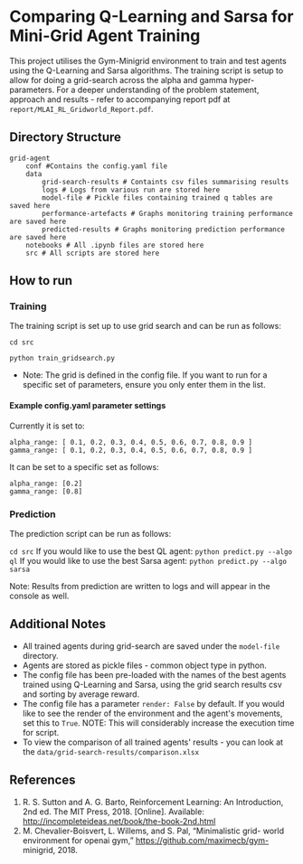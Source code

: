 # Comparing Q-Learning and Sarsa for Mini-Grid Agent Training

This project utilises the Gym-Minigrid environment to train and test agents using the Q-Learning and Sarsa algorithms. The training script is setup to allow for doing a grid-search across the alpha and gamma hyper-parameters. 
For a deeper understanding of the problem statement, approach and results - refer to accompanying report pdf at `report/MLAI_RL_Gridworld_Report.pdf`.
## Directory Structure

```
grid-agent
    conf #Contains the config.yaml file
    data
        grid-search-results # Containts csv files summarising results
        logs # Logs from various run are stored here
        model-file # Pickle files containing trained q tables are saved here
        performance-artefacts # Graphs monitoring training performance are saved here
        predicted-results # Graphs monitoring prediction performance are saved here
    notebooks # All .ipynb files are stored here
    src # All scripts are stored here
```

## How to run

### Training

The training script is set up to use grid search and can be run as follows:

`cd src`

`python train_gridsearch.py`

* Note: The grid is defined in the config file. If you want to run for a specific set of parameters, ensure you only enter them in the list.

#### Example config.yaml parameter settings
Currently it is set to:
``` 
alpha_range: [ 0.1, 0.2, 0.3, 0.4, 0.5, 0.6, 0.7, 0.8, 0.9 ]
gamma_range: [ 0.1, 0.2, 0.3, 0.4, 0.5, 0.6, 0.7, 0.8, 0.9 ]  
```

It can be set to a specific set as follows:
``` 
alpha_range: [0.2]
gamma_range: [0.8]  
```

### Prediction

The prediction script can be run as follows:

`cd src`
If you would like to use the best QL agent:
`python predict.py --algo ql`
If you would like to use the best Sarsa agent:
`python predict.py --algo sarsa`

Note: Results from prediction are written to logs and will appear in the console as well.
## Additional Notes

- All trained agents during grid-search are saved under the `model-file` directory.
- Agents are stored as pickle files - common object type in python.
- The config file has been pre-loaded with the names of the best agents trained using Q-Learning and Sarsa, using the grid search results csv and sorting by average reward.
- The config file has a parameter `render: False` by default. If you would like to see the render of the environment and the agent's movements, set this to `True`. NOTE: This will considerably increase the execution time for script.  
- To view the comparison of all trained agents' results - you can look at the `data/grid-search-results/comparison.xlsx`

## References
1. R. S. Sutton and A. G. Barto, Reinforcement Learning: An
   Introduction, 2nd ed. The MIT Press, 2018. [Online]. Available:
   http://incompleteideas.net/book/the-book-2nd.html
2. M. Chevalier-Boisvert, L. Willems, and S. Pal, “Minimalistic grid-
   world environment for openai gym,” https://github.com/maximecb/gym-
   minigrid, 2018.
